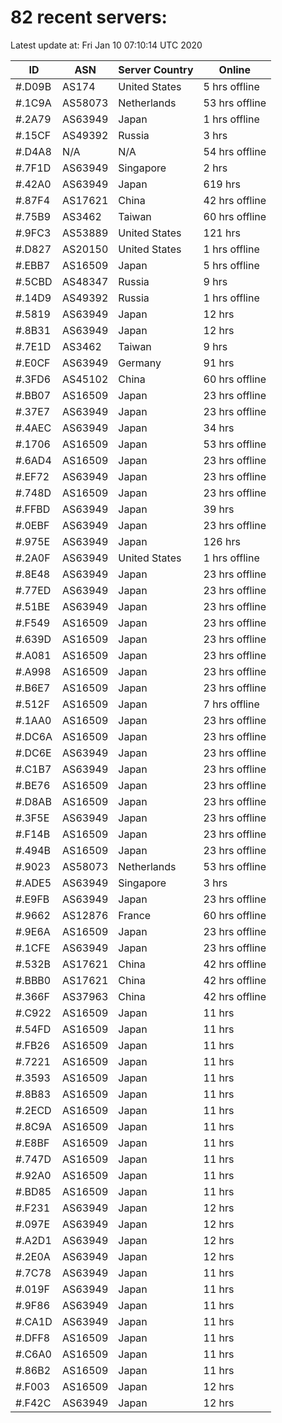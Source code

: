 # 82 recent servers:

Latest update at: Fri Jan 10 07:10:14 UTC 2020

| ID | ASN | Server Country | Online |
| -- | --- | -------------- | ------ |
| #.D09B | AS174 | United States | 5 hrs offline |
| #.1C9A | AS58073 | Netherlands | 53 hrs offline |
| #.2A79 | AS63949 | Japan | 1 hrs offline |
| #.15CF | AS49392 | Russia | 3 hrs |
| #.D4A8 | N/A | N/A | 54 hrs offline |
| #.7F1D | AS63949 | Singapore | 2 hrs |
| #.42A0 | AS63949 | Japan | 619 hrs |
| #.87F4 | AS17621 | China | 42 hrs offline |
| #.75B9 | AS3462 | Taiwan | 60 hrs offline |
| #.9FC3 | AS53889 | United States | 121 hrs |
| #.D827 | AS20150 | United States | 1 hrs offline |
| #.EBB7 | AS16509 | Japan | 5 hrs offline |
| #.5CBD | AS48347 | Russia | 9 hrs |
| #.14D9 | AS49392 | Russia | 1 hrs offline |
| #.5819 | AS63949 | Japan | 12 hrs |
| #.8B31 | AS63949 | Japan | 12 hrs |
| #.7E1D | AS3462 | Taiwan | 9 hrs |
| #.E0CF | AS63949 | Germany | 91 hrs |
| #.3FD6 | AS45102 | China | 60 hrs offline |
| #.BB07 | AS16509 | Japan | 23 hrs offline |
| #.37E7 | AS63949 | Japan | 23 hrs offline |
| #.4AEC | AS63949 | Japan | 34 hrs |
| #.1706 | AS16509 | Japan | 53 hrs offline |
| #.6AD4 | AS16509 | Japan | 23 hrs offline |
| #.EF72 | AS63949 | Japan | 23 hrs offline |
| #.748D | AS16509 | Japan | 23 hrs offline |
| #.FFBD | AS63949 | Japan | 39 hrs |
| #.0EBF | AS63949 | Japan | 23 hrs offline |
| #.975E | AS63949 | Japan | 126 hrs |
| #.2A0F | AS63949 | United States | 1 hrs offline |
| #.8E48 | AS63949 | Japan | 23 hrs offline |
| #.77ED | AS63949 | Japan | 23 hrs offline |
| #.51BE | AS63949 | Japan | 23 hrs offline |
| #.F549 | AS16509 | Japan | 23 hrs offline |
| #.639D | AS16509 | Japan | 23 hrs offline |
| #.A081 | AS16509 | Japan | 23 hrs offline |
| #.A998 | AS16509 | Japan | 23 hrs offline |
| #.B6E7 | AS16509 | Japan | 23 hrs offline |
| #.512F | AS16509 | Japan | 7 hrs offline |
| #.1AA0 | AS16509 | Japan | 23 hrs offline |
| #.DC6A | AS16509 | Japan | 23 hrs offline |
| #.DC6E | AS63949 | Japan | 23 hrs offline |
| #.C1B7 | AS63949 | Japan | 23 hrs offline |
| #.BE76 | AS16509 | Japan | 23 hrs offline |
| #.D8AB | AS16509 | Japan | 23 hrs offline |
| #.3F5E | AS63949 | Japan | 23 hrs offline |
| #.F14B | AS16509 | Japan | 23 hrs offline |
| #.494B | AS16509 | Japan | 23 hrs offline |
| #.9023 | AS58073 | Netherlands | 53 hrs offline |
| #.ADE5 | AS63949 | Singapore | 3 hrs |
| #.E9FB | AS63949 | Japan | 23 hrs offline |
| #.9662 | AS12876 | France | 60 hrs offline |
| #.9E6A | AS16509 | Japan | 23 hrs offline |
| #.1CFE | AS63949 | Japan | 23 hrs offline |
| #.532B | AS17621 | China | 42 hrs offline |
| #.BBB0 | AS17621 | China | 42 hrs offline |
| #.366F | AS37963 | China | 42 hrs offline |
| #.C922 | AS16509 | Japan | 11 hrs |
| #.54FD | AS16509 | Japan | 11 hrs |
| #.FB26 | AS16509 | Japan | 11 hrs |
| #.7221 | AS16509 | Japan | 11 hrs |
| #.3593 | AS16509 | Japan | 11 hrs |
| #.8B83 | AS16509 | Japan | 11 hrs |
| #.2ECD | AS16509 | Japan | 11 hrs |
| #.8C9A | AS16509 | Japan | 11 hrs |
| #.E8BF | AS16509 | Japan | 11 hrs |
| #.747D | AS16509 | Japan | 11 hrs |
| #.92A0 | AS16509 | Japan | 11 hrs |
| #.BD85 | AS16509 | Japan | 11 hrs |
| #.F231 | AS63949 | Japan | 12 hrs |
| #.097E | AS63949 | Japan | 12 hrs |
| #.A2D1 | AS63949 | Japan | 12 hrs |
| #.2E0A | AS63949 | Japan | 12 hrs |
| #.7C78 | AS63949 | Japan | 11 hrs |
| #.019F | AS63949 | Japan | 11 hrs |
| #.9F86 | AS63949 | Japan | 11 hrs |
| #.CA1D | AS63949 | Japan | 11 hrs |
| #.DFF8 | AS16509 | Japan | 11 hrs |
| #.C6A0 | AS16509 | Japan | 11 hrs |
| #.86B2 | AS16509 | Japan | 11 hrs |
| #.F003 | AS16509 | Japan | 12 hrs |
| #.F42C | AS63949 | Japan | 12 hrs |

